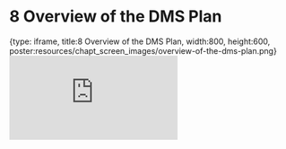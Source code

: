 # 8 Overview of the DMS Plan
 
{type: iframe, title:8 Overview of the DMS Plan, width:800, height:600, poster:resources/chapt_screen_images/overview-of-the-dms-plan.png}
![](https://hutchdatascience.org/NIH_Data_Sharing/overview-of-the-dms-plan.html)
 

 
